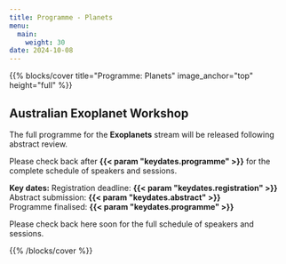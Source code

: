 ```yaml
---
title: Programme - Planets
menu:
  main:
    weight: 30
date: 2024-10-08
---
```


{{% blocks/cover title="Programme: Planets" image_anchor="top" height="full" %}}

## Australian Exoplanet Workshop

The full programme for the **Exoplanets** stream will be released following abstract review.

Please check back after **{{< param "keydates.programme" >}}** for the complete schedule of speakers and sessions.

**Key dates:**
Registration deadline: **{{< param "keydates.registration" >}}**  
Abstract submission: **{{< param "keydates.abstract" >}}**  
Programme finalised: **{{< param "keydates.programme" >}}**  

Please check back here soon for the full schedule of speakers and sessions.

{{% /blocks/cover %}}
